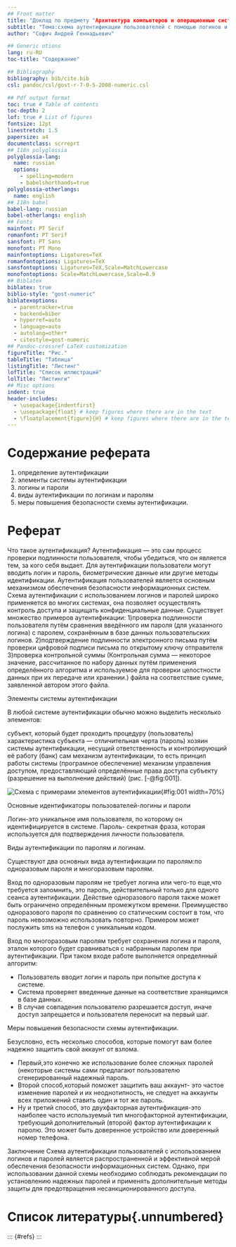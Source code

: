 ```yaml
---
## Front matter
title: "Доклад по предмету "Архитектура компьютеров и операционные системы""
subtitle: "Тема:схема аутентификации пользователей с помощью логинов и паролей"
author: "Софич Андрей Геннадьевич"

## Generic otions
lang: ru-RU
toc-title: "Содержание"

## Bibliography
bibliography: bib/cite.bib
csl: pandoc/csl/gost-r-7-0-5-2008-numeric.csl

## Pdf output format
toc: true # Table of contents
toc-depth: 2
lof: true # List of figures
fontsize: 12pt
linestretch: 1.5
papersize: a4
documentclass: scrreprt
## I18n polyglossia
polyglossia-lang:
  name: russian
  options:
	- spelling=modern
	- babelshorthands=true
polyglossia-otherlangs:
  name: english
## I18n babel
babel-lang: russian
babel-otherlangs: english
## Fonts
mainfont: PT Serif
romanfont: PT Serif
sansfont: PT Sans
monofont: PT Mono
mainfontoptions: Ligatures=TeX
romanfontoptions: Ligatures=TeX
sansfontoptions: Ligatures=TeX,Scale=MatchLowercase
monofontoptions: Scale=MatchLowercase,Scale=0.9
## Biblatex
biblatex: true
biblio-style: "gost-numeric"
biblatexoptions:
  - parentracker=true
  - backend=biber
  - hyperref=auto
  - language=auto
  - autolang=other*
  - citestyle=gost-numeric
## Pandoc-crossref LaTeX customization
figureTitle: "Рис."
tableTitle: "Таблица"
listingTitle: "Листинг"
lofTitle: "Список иллюстраций"
lolTitle: "Листинги"
## Misc options
indent: true
header-includes:
  - \usepackage{indentfirst}
  - \usepackage{float} # keep figures where there are in the text
  - \floatplacement{figure}{H} # keep figures where there are in the text
---
```


# Содержание реферата
1) определение аутентификации
2) элементы системы аутентификации
3) логины и пароли
4) виды аутентификации по логинам и паролям
5) меры повышения безопасности схемы аутентификации.

# Реферат

 Что такое аутентификация?
 Аутентификация — это сам процесс проверки подлинности пользователя, чтобы убедиться, что он является тем, за кого себя выдает.
 Для аутентификации пользователи могут вводить логин и пароль, биометрические данные или другие методы идентификации.
 Аутентификация пользователей является основным механизмом обеспечения безопасности информационных систем. Схема аутентификации с использованием логинов и паролей широко применяется во многих системах, она позволяет осуществлять контроль доступа и защищать конфиденциальные данные.
 Существует множество примеров аутентификации:
1)проверка подлинности пользователя путём сравнения введённого им пароля (для указанного логина) с паролем, сохранённым в базе данных пользовательских логинов.
2)подтверждение подлинности электронного письма путём проверки цифровой подписи письма по открытому ключу отправителя
3)проверка контрольной суммы (Контрольная сумма — некоторое значение, рассчитанное по набору данных путём применения определённого алгоритма и используемое для проверки целостности данных при их передаче или хранении.) файла на соответствие сумме, заявленной автором этого файла.
 
 Элементы системы аутентификации

В любой системе аутентификации обычно можно выделить несколько элементов:

   субъект, который будет проходить процедуру (пользователь)
   характеристика субъекта — отличительная черта (пароль)
   хозяин системы аутентификации, несущий ответственность и контролирующий её работу (банк)
   сам механизм аутентификации, то есть принцип работы системы (програмное обеспечение)
   механизм управления доступом, предоставляющий определённые права доступа субъекту (разрешение на выполнение действий) (рис. [-@fig:001]).


![Схема с примерами элементов аутентификации](image/1.png){#fig:001 width=70%}

 Основные идентификаторы пользователей-логины и пароли

Логин-это уникальное имя пользователя, по которому он идентифицируется в системе.
Пароль- секретная фраза, которая используется для подтверждения личности пользователя.

 Виды аутентификации по паролям и логинам.

Существуют два основных вида аутентификации по паролям:по одноразовым пароля и многоразовым паролям.

 Вход по одноразовым паролям не требует логина или чего-то еще,что требуется запомнить, это пароль, действительный только для одного сеанса аутентификации. Действие одноразового пароля также может быть ограничено определённым промежутком времени. 
Преимущество одноразового пароля по сравнению со статическим состоит в том, что пароль невозможно использовать повторно. Примером может послужить sms на телефон с уникальным кодом.

 Вход по многоразовым паролям требует сохранения логина и пароля, эталон которого будет сравниваться с набранным паролем при аутентификации. При таком входе работе выполняется определнный алгоритм:
- Пользователь вводит логин и пароль при попытке доступа к системе.
- Система проверяет введенные данные на соответствие хранящимся в базе данных.
- В случае совпадения пользователю разрешается доступ, иначе доступ запрещается и пользователя переносит на первый шаг.

Меры повышения безопасности схемы аутентификации.

Безусловно, есть несколько способов, которые помогут вам более надежно защитить свой аккаунт от взлома.
- Первый,это конечно же использование более сложных паролей (некоторые системы сами предлагают пользователю сгенерированный надежный пароль.
- Второй способ,который поможет защитить ваш аккаунт- это частое изменение паролей и их неоднотипность, не следует на аккаунты всех приложений ставить один и тот же пароль.
- Ну и третий способ, это двухфакторная аутентификация-это наиболее часто используемый тип многофакторной аутентификации, требующий дополнительный (второй) фактор аутентификации к паролю. Это может быть доверенное устройство или доверенный номер телефона.


 Заключение
Схема аутентификации пользователей с использованием логинов и паролей является распространенной и эффективной мерой обеспечения безопасности информационных систем.
Однако, при использовании данной схемы необходимо соблюдать рекомендации по установлению надежных паролей и применять дополнительные методы защиты для предотвращения несанкционированного доступа.



# Список литературы{.unnumbered}

::: {#refs}
:::
